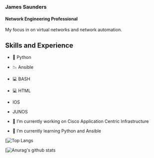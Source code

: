 ### James Saunders
#### Network Engineering Professional
My focus in on virtual networks and network automation.

## Skills and Experience
- 🐍 Python
- 📉 Ansible
- 💻 BASH
- 💻 HTML
- IOS
- JUNOS

- 🔭 I’m currently working on Cisco Application Centric Infrastructure
 
- 🌱 I’m currently learning Python and Ansible 


[![Top Langs](https://github-readme-stats.vercel.app/api/top-langs/?username=jpsaunders&layout=compact&theme=dark)

[![Anurag's github stats](https://github-readme-stats.vercel.app/api?username=jpsaunders&show_icons=true&theme=dark)

